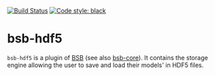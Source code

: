 [![Build Status](https://github.com/dbbs-lab/bsb-hdf5/actions/workflows/main.yml/badge.svg)](https://github.com/dbbs-lab/bsb-hdf5/actions/workflows/main.yml)
[![Code style: black](https://img.shields.io/badge/code%20style-black-000000.svg)](https://github.com/psf/black)

# bsb-hdf5

`bsb-hdf5` is a plugin of [BSB](https://github.com/dbbs-lab/bsb) (see also 
[bsb-core](https://github.com/dbbs-lab/bsb-core)). 
It contains the storage engine allowing the user to save and load their models' 
in HDF5 files.
